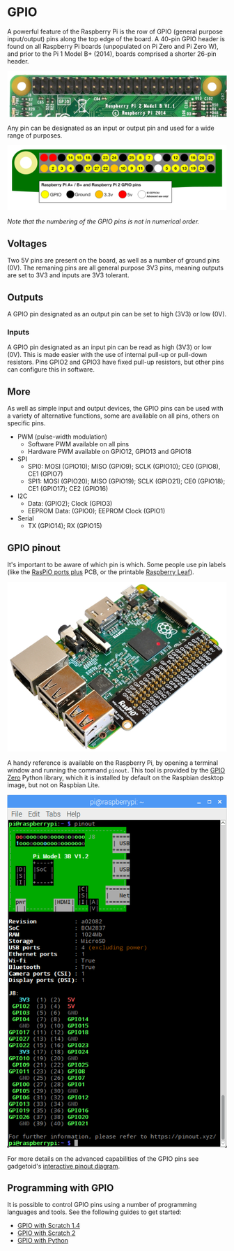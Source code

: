# GPIO

A powerful feature of the Raspberry Pi is the row of GPIO (general purpose input/output) pins along the top edge of the board. A 40-pin GPIO header is found on all Raspberry Pi boards (unpopulated on Pi Zero and Pi Zero W), and prior to the Pi 1 Model B+ (2014), boards comprised a shorter 26-pin header.

![GPIO pins](images/gpio-pins-pi2.jpg)

Any pin can be designated as an input or output pin and used for a wide range of purposes.

![GPIO layout](images/gpio-numbers-pi2.png)

*Note that the numbering of the GPIO pins is not in numerical order.*

## Voltages

Two 5V pins are present on the board, as well as a number of ground pins (0V). The remaning pins are all general purpose 3V3 pins, meaning outputs are set to 3V3 and inputs are 3V3 tolerant.

## Outputs

A GPIO pin designated as an output pin can be set to high (3V3) or low (0V).

### Inputs

A GPIO pin designated as an input pin can be read as high (3V3) or low (0V). This is made easier with the use of internal pull-up or pull-down resistors. Pins GPIO2 and GPIO3 have fixed pull-up resistors, but other pins can configure this in software.

## More

As well as simple input and output devices, the GPIO pins can be used with a variety of alternative functions, some are available on all pins, others on specific pins.

- PWM (pulse-width modulation)
    - Software PWM available on all pins
    - Hardware PWM available on GPIO12, GPIO13 and GPIO18
- SPI
    - SPI0: MOSI (GPIO10); MISO (GPIO9); SCLK (GPIO10); CE0 (GPIO8), CE1 (GPIO7)
    - SPI1: MOSI (GPIO20); MISO (GPIO19); SCLK (GPIO21); CE0 (GPIO18); CE1 (GPIO17); CE2 (GPIO16)
- I2C
    - Data: (GPIO2); Clock (GPIO3)
    - EEPROM Data: (GPIO0); EEPROM Clock (GPIO1)
- Serial
    - TX (GPIO14); RX (GPIO15)

## GPIO pinout

It's important to be aware of which pin is which. Some people use pin labels (like the [RasPiO ports plus](http://rasp.io/portsplus/) PCB, or the printable [Raspberry Leaf](https://github.com/splitbrain/rpibplusleaf)).

![](images/raspio-portsplus.jpg)

A handy reference is available on the Raspberry Pi, by opening a terminal window and running the command `pinout`. This tool is provided by the [GPIO Zero](https://gpiozero.readthedocs.io/) Python library, which it is installed by default on the Raspbian desktop image, but not on Raspbian Lite.

![](images/gpiozero-pinout.png)

For more details on the advanced capabilities of the GPIO pins see gadgetoid's [interactive pinout diagram](http://pinout.xyz/).

## Programming with GPIO

It is possible to control GPIO pins using a number of programming languages and tools. See the following guides to get started:

- [GPIO with Scratch 1.4](scratch1/README.md)
- [GPIO with Scratch 2](scratch2/README.md)
- [GPIO with Python](python/README.md)
